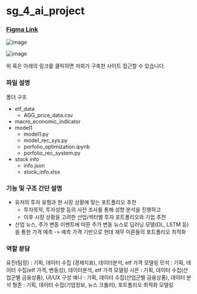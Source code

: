 # sg_4_ai_project

### [Figma Link](https://www.figma.com/proto/IozltLTK1Skj0A17p89FNC/ai-%EA%B8%88%EC%9C%B5-%ED%8F%AC%ED%8A%B8%ED%8F%B4%EB%A6%AC%EC%98%A4_%EC%9B%B9%EC%82%AC%EC%9D%B4%ED%8A%B8?node-id=2-2&t=14Dhk2dbmaQ9Pzbg-1&scaling=scale-down-width&page-id=0%3A1)
![image](https://github.com/peggy330/sg_4_ai_project/assets/44740259/8f172e1b-2ed3-46e1-a689-11c2ed27ea9d)

![image](https://github.com/peggy330/sg_4_ai_project/assets/44740259/2f919801-2df7-4ba3-8a93-295847013399)

위 혹은 아래의 링크를 클릭하면 저희가 구축한 사이트 접근할 수 있습니다.

### 파일 설명

폴더 구조
- etf_data
  - AGG_price_data.csv
- macro_economic_indicator
- model1
  - model1.py
  - model_rec_sys.py
  - porfolio_optimization.ipynb
  - porfolio_rec_system.py
- stock info
  - info.json
  - stock_info.xlsx

### 기능 및 구조 간단 설명
- 유저의 투자 유형과 현 시장 상황에 맞는 포트폴리오 추천
  - 투자목적, 투자성향 등의 사전 조사를 통해 성향 분석을 진행하고
  - 이후 시장 상황을 고려한 산업/섹터별 투자 포트폴리오와 기업 추천
- 산업 뉴스, 주가 변동 이벤트에 따른 주가 변동 뉴스로 딥러닝 모델(DL, LSTM 등)을 통한 가격 예측 -> 예측 가격 기반으로 현대 재무 이론들의 포트폴리오 최적화

### 역할 분담
유진(팀장) : 기획, 데이터 수집 (경제지표), 데이터분석, etf 가격 모델링
민석 : 기획, 데이터 수집(etf 가격, 변동성), 데이터분석, etf 가격 모델링
시은 : 기획, 데이터 수집(산업군별 금융상품), UI/UX 구성
예나 : 기획, 데이터 수집(산업군별 금융상품), 데이터 분석
형준 : 기획, 데이터 수집(기업정보, 뉴스 크롤러), 포트폴리오 최적화 모델링
